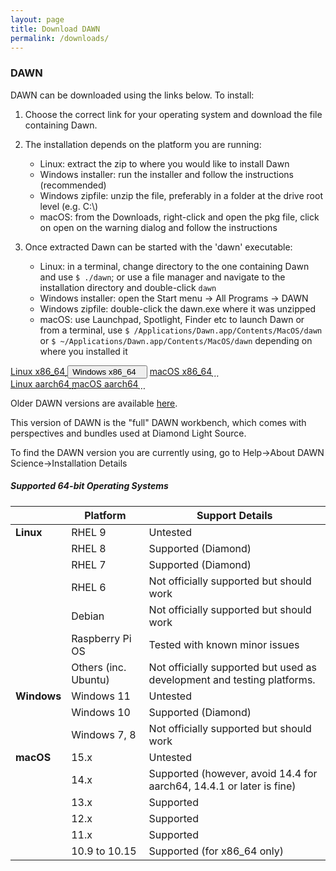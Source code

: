 ```yaml
---
layout: page
title: Download DAWN
permalink: /downloads/
---
```


### DAWN

DAWN can be downloaded using the links below. To install:

1. Choose the correct link for your operating system and download the file containing Dawn.

2. The installation depends on the platform you are running:

    * Linux: extract the zip to where you would like to install Dawn
    * Windows installer: run the installer and follow the instructions (recommended)
    * Windows zipfile: unzip the file, preferably in a folder at the drive root level (e.g. C:\\)
    * macOS: from the Downloads, right-click and open the pkg file, click on open on the warning dialog and follow the instructions

3. Once extracted Dawn can be started with the 'dawn' executable:

    * Linux: in a terminal, change directory to the one containing Dawn and use `$ ./dawn`;
    or use a file manager and navigate to the installation directory and double-click `dawn`
    * Windows installer: open the Start menu &rarr; All Programs &rarr; DAWN
    * Windows zipfile: double-click the dawn.exe where it was unzipped
    * macOS: use Launchpad, Spotlight, Finder etc to launch Dawn or from a terminal, use `$ /Applications/Dawn.app/Contents/MacOS/dawn`
    or `$ ~/Applications/Dawn.app/Contents/MacOS/dawn` depending on where you installed it

<script>
	function showHide(elementId){
		var element = document.getElementById(elementId);
		if(element.style.display == 'none'){
			element.style.display = 'block';
		} else {
			element.style.display = 'none';
		}
	}

	async function updateDownloadLinks() {
			const response = await fetch('https://api.github.com/repos/DawnScience/dawn-website/releases/latest');
			const data = await response.json();
			const assets = data.assets;

			const links = {
					'linux.aarch64.zip': 'linuxAarch64Link',
					'linux.x86_64.zip': 'linuxX86Link',
					'macosx.x86_64.pkg': 'macosxX86Link',
					'macosx.aarch64.pkg': 'macosxAarch64Link',
					'win32.x86_64-inst.exe': 'win32InstLink',
					'win32.x86_64.zip': 'win32ZipLink'
			};

			assets.forEach((asset) => {
				const fileName = asset.name;
				for (const [key, value] of Object.entries(links)) {
					if (fileName.endsWith(key)) {
						document.getElementById(value).href = asset.browser_download_url;
					}
				}
			});
	}
	document.addEventListener('DOMContentLoaded', updateDownloadLinks);

</script>
<div class="row center">
	<a id="linuxX86Link" href="#" class="btn-large waves-effect" onclick="trackOutboundLink(this.href); return false;">
		Linux x86_64<i class="material-icons right">&#xE2C4;</i>
	</a>
	<button type="button" class="btn-large waves-effect" onclick="showHide('winExeOrZip')">
		Windows x86_64<i class="material-icons right">&#xE2C4;</i>
	</button>
	<a id="macosxX86Link" href="#" class="btn-large waves-effect" onclick="trackOutboundLink(this.href); return false;">
		macOS x86_64<i class="material-icons right">&#xE2C4;</i>
	</a>
</div>

<div id="winExeOrZip" class="row center" style="display: none">
	<a id="win32InstLink" href="#" class="btn-large waves-effect" onclick="trackOutboundLink(this.href); return false;">
		EXE<i class="material-icons right">&#xE2C4;</i>
	</a>
	<a id="win32ZipLink" href="#" class="btn-large waves-effect" onclick="trackOutboundLink(this.href); return false;">
		ZIP<i class="material-icons right">&#xE2C4;</i>
	</a>
</div>

<div class="row center">
	<a id="linuxAarch64Link" href="#" class="btn-large waves-effect" onclick="trackOutboundLink(this.href); return false;">
		Linux aarch64<i class="material-icons right">&#xE2C4;</i>
	</a>
	<a id="macosxAarch64Link" href="#" class="btn-large waves-effect" onclick="trackOutboundLink(this.href); return false;">
		macOS aarch64<i class="material-icons right">&#xE2C4;</i>
	</a>
</div>

Older DAWN versions are available [here](https://github.com/DawnScience/dawn-website/releases/).

This version of DAWN is the "full" DAWN workbench, which comes with perspectives and bundles used at Diamond Light Source.

To find the DAWN version you are currently using, go to Help&rarr;About DAWN Science&rarr;Installation Details

##### Supported 64-bit Operating Systems

|               | Platform             | Support Details                                                          |
|---------------|----------------------|--------------------------------------------------------------------------|
| **Linux**     | RHEL 9               | Untested                                                                 |
|               | RHEL 8               | Supported (Diamond)                                                      |
|               | RHEL 7               | Supported (Diamond)                                                      |
|               | RHEL 6               | Not officially supported but should work                                 |
|               | Debian               | Not officially supported but should work                                 |
|               | Raspberry Pi OS      | Tested with known minor issues                                           |
|               | Others (inc. Ubuntu) | Not officially supported but used as development and testing platforms.  |
| **Windows**   | Windows 11           | Untested                                                                 |
|               | Windows 10           | Supported (Diamond)                                                      |
|               | Windows 7, 8         | Not officially supported but should work                                 |
| **macOS**     | 15.x                 | Untested                                                                 |
|               | 14.x                 | Supported (however, avoid 14.4 for aarch64, 14.4.1 or later is fine)     |
|               | 13.x                 | Supported                                                                |
|               | 12.x                 | Supported                                                                |
|               | 11.x                 | Supported                                                                |
|               | 10.9 to 10.15        | Supported (for x86_64 only)                                              |

